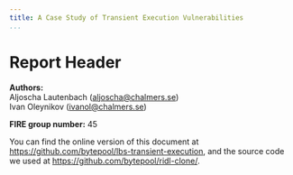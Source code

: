```yaml
---
title: A Case Study of Transient Execution Vulnerabilities
...
```


# Report Header

**Authors:**  
Aljoscha Lautenbach (aljoscha@chalmers.se)  
Ivan Oleynikov (ivanol@chalmers.se)  

**FIRE group number:** 45

You can find the online version of this document at
<https://github.com/bytepool/lbs-transient-execution>, and the source code we
used at <https://github.com/bytepool/ridl-clone/>.

